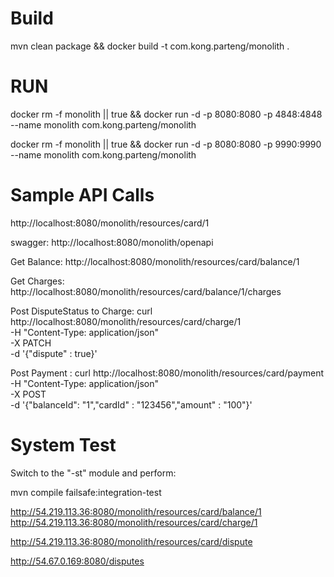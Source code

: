# Build
mvn clean package && docker build -t com.kong.parteng/monolith .

# RUN

docker rm -f monolith || true && docker run -d -p 8080:8080 -p 4848:4848 --name monolith com.kong.parteng/monolith 

docker rm -f monolith || true && docker run -d -p 8080:8080 -p 9990:9990 --name monolith com.kong.parteng/monolith 

# Sample API Calls 
http://localhost:8080/monolith/resources/card/1

swagger: http://localhost:8080/monolith/openapi

Get Balance: 
http://localhost:8080/monolith/resources/card/balance/1

Get Charges: 
http://localhost:8080/monolith/resources/card/balance/1/charges

Post DisputeStatus to Charge: 
curl http://localhost:8080/monolith/resources/card/charge/1 \
    -H "Content-Type: application/json" \
    -X PATCH \
    -d '{"dispute" : true}'

Post Payment : 
curl  http://localhost:8080/monolith/resources/card/payment \
    -H "Content-Type: application/json" \
    -X POST \
    -d '{"balanceId": "1","cardId" : "123456","amount" : "100"}'
# System Test

Switch to the "-st" module and perform:

mvn compile failsafe:integration-test

http://54.219.113.36:8080/monolith/resources/card/balance/1
http://54.219.113.36:8080/monolith/resources/card/charge/1

http://54.219.113.36:8080/monolith/resources/card/dispute


http://54.67.0.169:8080/disputes